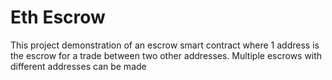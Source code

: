 # Eth Escrow

This project demonstration of an escrow smart contract where 1 address is the escrow for a trade between two other addresses. Multiple escrows with different addresses can be made

